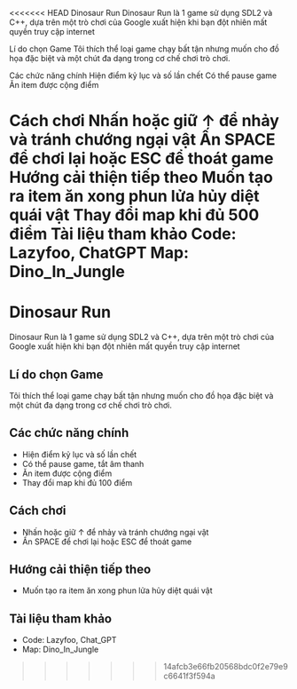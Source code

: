 <<<<<<< HEAD
Dinosaur Run
Dinosaur Run là 1 game sử dụng SDL2 và C++, dựa trên một trò chơi của Google xuất hiện khi bạn đột nhiên mất quyền truy cập internet

Lí do chọn Game
Tôi thích thể loại game chạy bất tận nhưng muốn cho đồ họa đặc biệt và một chút đa dạng trong cơ chế chơi trò chơi.

Các chức năng chính
Hiện điểm kỷ lục và số lần chết
Có thể pause game
Ăn item được cộng điểm

Cách chơi
Nhấn hoặc giữ ↑ để nhảy và tránh chướng ngại vật
Ấn SPACE để chơi lại hoặc ESC để thoát game
Hướng cải thiện tiếp theo
Muốn tạo ra item ăn xong phun lửa hủy diệt quái vật
Thay đổi map khi đủ 500 điểm
Tài liệu tham khảo
Code: Lazyfoo, ChatGPT
Map: Dino_In_Jungle
=======
# Dinosaur Run

  Dinosaur Run là 1 game sử dụng SDL2 và C++, dựa trên một trò chơi của Google xuất hiện khi bạn đột nhiên mất quyền truy cập internet
## Lí do chọn Game

  Tôi thích thể loại game chạy bất tận nhưng muốn
  cho đồ họa đặc biệt và một chút đa dạng trong
  cơ chế chơi trò chơi.

## Các chức năng chính


* Hiện điểm kỷ lục và số lần chết 
* Có thể pause game, tắt âm thanh
* Ăn item được cộng điểm
* Thay đổi map khi đủ 100 điểm 
## Cách chơi

* Nhấn hoặc giữ ↑ để nhảy và tránh chướng ngại vật
* Ấn SPACE để chơi lại hoặc ESC để thoát game

## Hướng cải thiện tiếp theo
* Muốn tạo ra item ăn xong phun lửa hủy diệt quái vật

## Tài liệu tham khảo
* Code: Lazyfoo, Chat_GPT
* Map: Dino_In_Jungle
>>>>>>> 14afcb3e66fb20568bdc0f2e79e9c6641f3f594a
